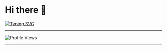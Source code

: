 # Hi there 👋

[![Typing SVG](https://readme-typing-svg.herokuapp.com?font=Courier+New&color=00BFFF&center=false&vCenter=true&width=650&lines=$+neofetch;Name:+Islam+Sayed;+;College:+Modern+Academy+—+Computer+Engineering;+;Languages:+Java,+Dart,+C++;+;Position:+Software+Engineer)](https://git.io/typing-svg)

---

![Profile Views](https://komarev.com/ghpvc/?username=your-username&color=brightgreen)

---
